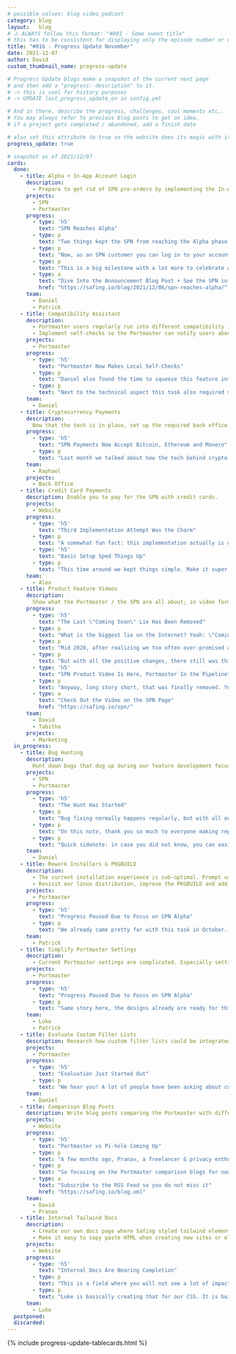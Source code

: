 ```yaml
---
# possible values: blog video podcast
category: blog
layout:   blog
# ⚠️ ALWAYS follow this format: "#001 - Some sweet title"
# this has to be consistent for displaying only the episode number or only the title
title: "#016 - Progress Update November"
date: 2021-12-07
author: David
custom_thumbnail_name: progress-update

# Progress Update blogs make a snapshot of the current next page
# and then add a "progress: description" to it.
# -> this is cool for history purposes
# -> UPDATE last_progress_update_on in config.yml

# And in there, describe the progress, challenges, cool moments etc..
# You may always refer to previous blog posts to get an idea.
# if a project gets completed / abandoned, add a finish date

# also set this attribute to true so the website does its magic with it
progress_update: true

# snapshot as of 2021/12/07
cards:
  done:
    - title: Alpha + In-App Account Login
      description:
        - Prepare to get rid of SPN pre-orders by implementing the In-App login into the Portmaster.
      projects:
        - SPN
        - Portmaster
      progress:
        - type: 'h5'
          text: "SPN Reaches Alpha"
        - type: p
          text: "Two things kept the SPN from reaching the Alpha phase. The In-App Login and a way to show customers what the SPN really is doing. Daniel and Patrick spent most of the last month working on this feature and I am happy to say they completed an amazing job."
        - type: p
          text: "Now, as an SPN customer you can log in to your account via the Portmaster and see all connections and servers you are using on a neat map."
        - type: p
          text: "This is a big milestone with a lot more to celebrate and talk about:"
        - type: a
          text: "Dive Into the Announcement Blog Post + See the SPN in Action"
          href: "https://safing.io/blog/2021/12/06/spn-reaches-alpha/"
      team:
        - Daniel
        - Patrick
    - title: Compatibility Assistant
      description:
        - Portmaster users regularly run into different compatibility issues, breaking system integration, DNS or specific apps.
        - Implement self-checks so the Portmaster can notify users about these issues. Improving their understanding of their state might also help in their issue reporting.
      projects:
        - Portmaster
      progress:
        - type: 'h5'
          text: "Portmaster Now Makes Local Self-Checks"
        - type: p
          text: "Daniel also found the time to squeeze this feature into his tight schedule. The Portmaster now checks for Integration, Compatibility and Secure DNS issues. Since technical integration was not too complicated this could move rather swiftly."
        - type: p
          text: "Next to the technical aspect this task also required some brainpower in order to communicate the issue in an easy way; as well as thinking about how to integrate it into the User Interface. With all that done, affected users now get notified whenever an issue occurs. We hope you also feel this is a good step for the Alpha software."
      team:
        - Daniel
    - title: Cryptocurrency Payments
      description:
        Now that the tech is in place, set up the required back office structures in order to activate this feature.
      progress:
        - type: 'h5'
          text: "SPN Payments Now Accept Bitcoin, Ethereum and Monero"
        - type: p
          text: "Last month we talked about how the tech behind crypto payments was ready, but the back office still had a few tasks to do. Well, glad to say that is done and dusted. Raphael spent a good amount of time setting up the various crypto addresses. Tedious, but we think it was worth it."
      team:
        - Raphael
      projects:
        - Back Office
    - title: Credit Card Payments
      description: Enable you to pay for the SPN with credit cards.
      projects:
        - Website
      progress:
        - type: 'h5'
          text: "Third Implementation Attempt Was the Charm"
        - type: p
          text: "A somewhat fun fact: this implementation actually is our third attempt at adding credit card payments. We know many of you asked for this, but previously different obstacles lead us to abort the project. Twice."
        - type: 'h5'
          text: "Basic Setup Sped Things Up"
        - type: p
          text: "This time around we kept things simple. Make it super clear a third party (Stripe) is involved and hence just implement a simple checkout system where a customer top ups their account without automatic recharging. Alex dug into this at the beginning of the month and was done before the month ended. Great job!"
      team:
        - Alex
    - title: Product Feature Videos
      description:
        Show what the Portmaster / the SPN are all about; in video format. Display them on the website where fitting.
      progress:
        - type: 'h5'
          text: "The Last \"Coming Soon\" Lie Has Been Removed"
        - type: p
          text: "What is the biggest lie on the Internet? Yeah: \"Coming Soon\"."
        - type: p
          text: "Mid 2020, after realizing we too often over-promised and under-delivered; we stopped communicating deadlines, introduced the Next Page and started with these progress updates. Today, we feel much more confident in our communication, and I hope you enjoy this way of communication too."
        - type: p
          text: "But with all the positive changes, there still was this nasty element on our website. On the SPN page there was this placeholder image saying a video would be \"coming soon\". We always planned to insert a real video, since early 2020. But other things always turned out to be more important. Lol."
        - type: 'h5'
          text: "SPN Product Video Is Here, Portmaster In the Pipeline"
        - type: p
          text: "Anyway, long story short, that was finally removed. You can now jump into a video on the SPN page where product is showcased, Twitch style. Tabi and David worked on this task, with another video about the Portmaster done as well. It is only waiting for a publishing date. Stay tuned."
        - type: a
          text: "Check Out the Video on the SPN Page"
          href: "https://safing.io/spn/"
      team:
        - David
        - Tabitha
      projects:
        - Marketing
  in_progress:
    - title: Bug Hunting
      description:
        Hunt down bugs that dug up during our feature development focus weeks. Fix as many as you can.
      projects:
        - SPN
        - Portmaster
      progress:
        - type: 'h5'
          text: "The Hunt Has Started"
        - type: p
          text: "Bug fixing normally happens regularly, but with all our attention focusing on the SPN Alpha release, a few bugs piled up and did not get the attention they deserve. The next weeks we will be focusing on tackling some of the bugs backlog."
        - type: p
          text: "On this note, thank you so much to everyone making reports! Only through you can we find bugs and edge cases to further mature the Portmaster. Also, we expect some SPN bugs to come in which we naturally will tackle as soon as possible too."
        - type: p
          text: "Quick sidenote: in case you did not know, you can easily report bugs from within the Portmaster Application. The question mark on the left navbar will lead the way."
      team:
        - Daniel
    - title: Rework Installers & PKGBUILD
      description:
        - The current installation experience is sub-optimal. Prompt users to reboot their system after installation to mitigate issues.
        - Revisit our linux distribution, improve the PKGBUILD and add packaging for RPM and Arch. Also, submit Portmaster to AUR.
      projects:
        - Portmaster
      progress:
        - type: 'h5'
          text: "Progress Paused Due to Focus on SPN Alpha"
        - type: p
          text: "We already came pretty far with this task in October. The only thing missing was merging all our work into the (currently outdated) packaging repository. We thought we would finish it in November, but the SPN Alpha launch turned out to require all of Patrick's and Daniel's attention hence we paused this. Next chance: December. Fingers crossed."
      team:
        - Patrick
    - title: Simplify Portmaster Settings
      description:
        - Current Portmaster settings are complicated. Especially settings connected to the Network Ratings are hard to grasp for new users. Re-imagine and simplify.
      projects:
        - Portmaster
      progress:
        - type: 'h5'
          text: "Progress Paused Due to Focus on SPN Alpha"
        - type: p
          text: "Same story here, the designs already are ready for this task, but the SPN Alpha launch turned out to require all of Patrick's and Daniel's attention hence we paused this. Next chance: December. Fingers crossed."
      team:
        - Luke
        - Patrick
    - title: Evaluate Custom Filter Lists
      description: Research how custom filter lists could be integrated into the Portmaster. After the evaluation decide whether to move this forward or not.
      projects:
        - Portmaster
      progress:
        - type: 'h5'
          text: "Evaluation Just Started Out"
        - type: p
          text: "We hear you! A lot of people have been asking about custom filter lists recently, so we decided to look into this a bit more. First we will look into the technical feasibility of this feature. We feel pretty confident that there will be a solution to this. Depending on the results and its complexity this might even be done this month. Or later. We shall see - will keep you posted as always."
      team:
        - Daniel
    - title: Comparison Blog Posts
      description: Write blog posts comparing the Portmaster with different alternatives. What does the Portmaster do better? Where are others better? Be honest.
      projects:
        - Website
      progress:
        - type: 'h5'
          text: "Portmaster vs Pi-hole Coming Up"
        - type: p
          text: "A few months ago, Pranav, a freelancer & privacy enthusiast reached out and proposed co-operation. After an evaluation, we saw a great fit with his writing skills. We at Safing have so many planned blogs but only rarely does this area get a lot of attention - next to the update blogs."
        - type: p
          text: "So focusing on the Portmaster comparison blogs for now, I can already tell that the first blog post is wrapping up. Portmaster vs Pi-hole. Simplewall is the next planned post. Looking forward to see what you all thing!"
        - type: a
          text: "Subscribe to the RSS Feed so you do not miss it"
          href: "https://safing.io/blog.xml"
      team:
        - David
        - Pranav
    - title: Internal Tailwind Docs
      description:
        - Create our own docs page where Safing styled tailwind elements are displayed.
        - Make it easy to copy paste HTML when creating new sites or elements.
      projects:
        - Website
      progress:
        - type: 'h5'
          text: "Internal Docs Are Nearing Completion"
        - type: p
          text: "This is a field where you will not see a lot of impact directly, but for us this is becoming a very cool project. If you are a web developer you might know of CSS libraries like Bootstrap, Fomantic, etc... What those have libraries have in common are their docs, where you can easily see what elements exist and then simply copy paste them where needed."
        - type: p
          text: "Luke is basically creating that for our CSS. It is built with tailwind, but will feel like bootstrap. Web developers will know what I mean. The project has come pretty far, it feels like it is nearing completion."
      team:
        - Luke
  postponed:
  discarded:
---
```


{% include progress-update-tablecards.html %}
